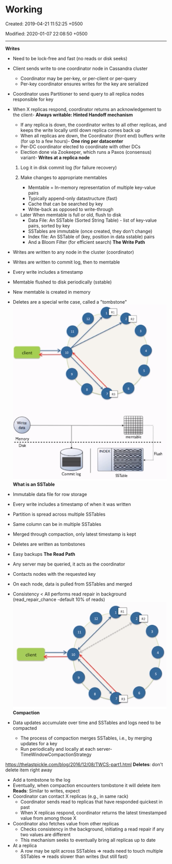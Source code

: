# Working

Created: 2019-04-21 11:52:25 +0500

Modified: 2020-01-07 22:08:50 +0500

---

**Writes**
-   Need to be lock-free and fast (no reads or disk seeks)
-   Client sends write to one coordinator node in Cassandra cluster
    -   Coordinator may be per-key, or per-client or per-query
    -   Per-key coordinator ensures writes for the key are serialized
-   Coordinator uses Partitioner to send query to all replica nodes responsible for key
-   When X replicas respond, coordinator returns an acknowledgement to the client-   **Always writable: Hinted Handoff mechanism**
    -   If any replica is down, the coordinator writes to all other replicas, and keeps the write locally until down replica comes back up
    -   When all replicas are down, the Coordinator (front end) buffers write (for up to a few hours)-   **One ring per datacenter**
    -   Per-DC coordinator elected to coordinate with other DCs
    -   Election done via Zookeeper, which runs a Paxos (consensus) variant-   **Writes at a replica node**

    1.  Log it in disk commit log (for failure recovery)

    2.  Make changes to appropriate memtables
        -   Memtable = In-memory representation of multiple key-value pairs
        -   Typically append-only datastructure (fast)
        -   Cache that can be searched by key
        -   Write-back as opposed to write-through
    -   Later When memtable is full or old, flush to disk
        -   Data File: An SSTable (Sorted String Table) - list of key-value pairs, sorted by key
        -   SSTables are immutable (once created, they don't change)
        -   Index file: An SSTable of (key, position in data sstable) pairs
        -   And a Bloom Filter (for efficient search)
**The Write Path**
-   Writes are written to any node in the cluster (coordinator)
-   Writes are written to commit log, then to memtable
-   Every write includes a timestamp
-   Memtable flushed to disk periodically (sstable)
-   New memtable is created in memory
-   Deletes are a special write case, called a "tombstone"
![client Write data Memory Disk 10 Cornnt log rrerntable INDEX Hush SSTable ](media/Cassandra_Working-image1.png)
**What is an SSTable**
-   Immutable data file for row storage
-   Every write includes a timestamp of when it was written
-   Partition is spread across multiple SSTables
-   Same column can be in multiple SSTables
-   Merged through compaction, only latest timestamp is kept
-   Deletes are written as tombstones
-   Easy backups
**The Read Path**
-   Any server may be queried, it acts as the coordinator
-   Contacts nodes with the requested key
-   On each node, data is pulled from SSTables and merged
-   Consistency < All performs read repair in background (read_repair_chance -default 10% of reads)
![](media/Cassandra_Working-image2.png)**Compaction**
-   Data updates accumulate over time and SSTables and logs need to be compacted
    -   The process of compaction merges SSTables, i.e., by merging updates for a key
    -   Run periodically and locally at each server-   TimeWindowCompactionStrategy

<https://thelastpickle.com/blog/2016/12/08/TWCS-part1.html>
**Deletes**: don't delete item right away
-   Add a tombstone to the log
-   Eventually, when compaction encounters tombstone it will delete item
**Reads**: Similar to writes, expect
-   Coordinator can contact X replicas (e.g., in same rack)
    -   Coordinator sends read to replicas that have responded quickest in past
    -   When X replicas respond, coordinator returns the latest timestamped value from among those X
-   Coordinator also fetches value from other replicas
    -   Checks consistency in the background, initiating a read repair if any two values are different
    -   This mechanism seeks to eventually bring all replicas up to date
-   At a replica
    -   A row may be split across SSTables => reads need to touch multiple SSTables => reads slower than writes (but still fast)